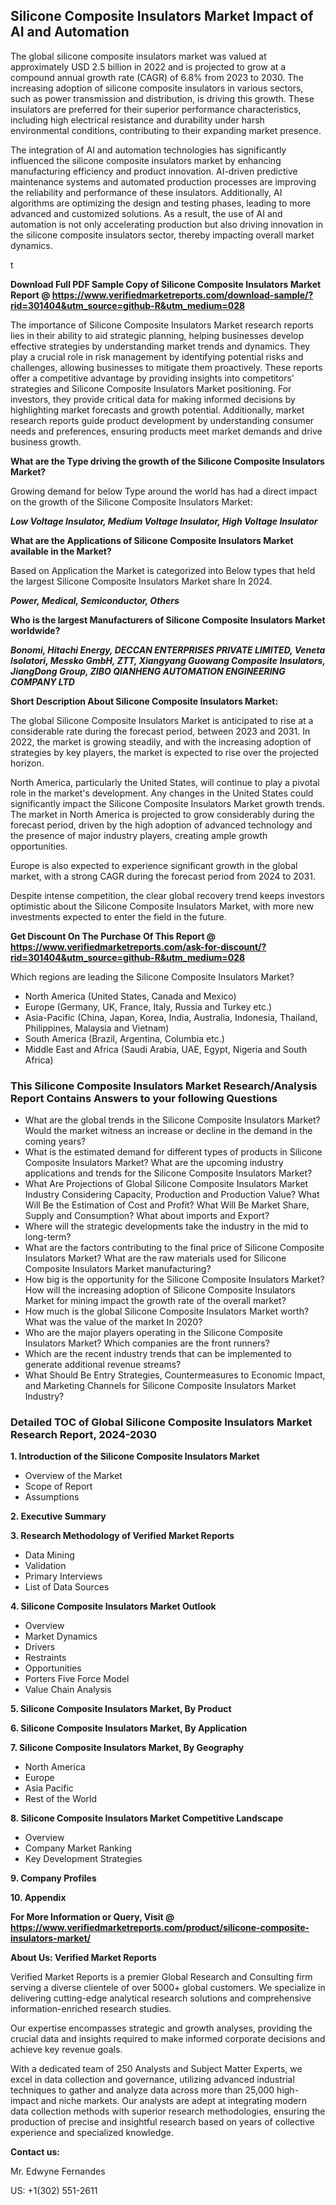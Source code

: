 <h2>Silicone Composite Insulators Market Impact of AI and Automation</h2><p>The global silicone composite insulators market was valued at approximately USD 2.5 billion in 2022 and is projected to grow at a compound annual growth rate (CAGR) of 6.8% from 2023 to 2030. The increasing adoption of silicone composite insulators in various sectors, such as power transmission and distribution, is driving this growth. These insulators are preferred for their superior performance characteristics, including high electrical resistance and durability under harsh environmental conditions, contributing to their expanding market presence.</p><p>The integration of AI and automation technologies has significantly influenced the silicone composite insulators market by enhancing manufacturing efficiency and product innovation. AI-driven predictive maintenance systems and automated production processes are improving the reliability and performance of these insulators. Additionally, AI algorithms are optimizing the design and testing phases, leading to more advanced and customized solutions. As a result, the use of AI and automation is not only accelerating production but also driving innovation in the silicone composite insulators sector, thereby impacting overall market dynamics.</p>t</p><p id="" class=""><strong>Download Full PDF Sample Copy of Silicone Composite Insulators Market Report @ <a href="https://www.verifiedmarketreports.com/download-sample/?rid=301404&utm_source=github-R&utm_medium=028" target="_blank">https://www.verifiedmarketreports.com/download-sample/?rid=301404&utm_source=github-R&utm_medium=028</a></strong></p><p>The importance of&nbsp;Silicone Composite Insulators Market research reports lies in their ability to aid strategic planning, helping businesses develop effective strategies by understanding market trends and dynamics. They play a crucial role in risk management by identifying potential risks and challenges, allowing businesses to mitigate them proactively. These reports offer a competitive advantage by providing insights into competitors' strategies and Silicone Composite Insulators Market positioning. For investors, they provide critical data for making informed decisions by highlighting market forecasts and growth potential. Additionally, market research reports guide product development by understanding consumer needs and preferences, ensuring products meet market demands and drive business growth.</p><p><strong>What are the&nbsp;Type driving the growth of the Silicone Composite Insulators Market?</strong></p><p id="" class="">Growing demand for below Type around the world has had a direct impact on the growth of the Silicone Composite Insulators Market:</p><em><strong>Low Voltage Insulator, Medium Voltage Insulator, High Voltage Insulator</strong></em></p><strong>What are the&nbsp;Applications&nbsp;of Silicone Composite Insulators Market available in the Market?</strong></p><p id="" class="">Based on Application the Market is categorized into Below types that held the largest Silicone Composite Insulators Market share In 2024.</p><em><strong>Power, Medical, Semiconductor, Others</strong></em></p><strong>Who is the largest Manufacturers of Silicone Composite Insulators Market worldwide?</strong></p><p><em><strong>Bonomi, Hitachi Energy, DECCAN ENTERPRISES PRIVATE LIMITED, Veneta Isolatori, Messko GmbH, ZTT, Xiangyang Guowang Composite Insulators, JiangDong Group, ZIBO QIANHENG AUTOMATION ENGINEERING COMPANY LTD</strong></em></p><p id="" class=""><strong>Short Description About Silicone Composite Insulators Market:</strong></p><p>The global Silicone Composite Insulators Market is anticipated to rise at a considerable rate during the forecast period, between 2023 and 2031. In 2022, the market is growing steadily, and with the increasing adoption of strategies by key players, the market is expected to rise over the projected horizon.</p><p>North America, particularly the United States, will continue to play a pivotal role in the market's development. Any changes in the United States could significantly impact the Silicone Composite Insulators Market growth trends. The market in North America is projected to grow considerably during the forecast period, driven by the high adoption of advanced technology and the presence of major industry players, creating ample growth opportunities.</p><p>Europe is also expected to experience significant growth in the global market, with a strong CAGR during the forecast period from 2024 to 2031.</p><p>Despite intense competition, the clear global recovery trend keeps investors optimistic about the Silicone Composite Insulators Market, with more new investments expected to enter the field in the future.</p><p id="" class=""><strong>Get Discount On The Purchase Of This Report @ <a href="https://www.verifiedmarketreports.com/ask-for-discount/?rid=301404&utm_source=github-R&utm_medium=028" target="_blank">https://www.verifiedmarketreports.com/ask-for-discount/?rid=301404&utm_source=github-R&utm_medium=028</a></strong></p>Which regions are leading the Silicone Composite Insulators Market?</p><ul><li>North America (United States, Canada and Mexico)</li><li>Europe (Germany, UK, France, Italy, Russia and Turkey etc.)</li><li>Asia-Pacific (China, Japan, Korea, India, Australia, Indonesia, Thailand, Philippines, Malaysia and Vietnam)</li><li>South America (Brazil, Argentina, Columbia etc.)</li><li>Middle East and Africa (Saudi Arabia, UAE, Egypt, Nigeria and South Africa)</li></ul><h3 id="" class="">This Silicone Composite Insulators Market Research/Analysis Report Contains Answers to your following Questions</h3><ul><li>What are the global trends in the Silicone Composite Insulators Market? Would the market witness an increase or decline in the demand in the coming years?</li><li>What is the estimated demand for different types of products in Silicone Composite Insulators Market? What are the upcoming industry applications and trends for the Silicone Composite Insulators Market?</li><li>What Are Projections of Global Silicone Composite Insulators Market Industry Considering Capacity, Production and Production Value? What Will Be the Estimation of Cost and Profit? What Will Be Market Share, Supply and Consumption? What about imports and Export?</li><li>Where will the strategic developments take the industry in the mid to long-term?</li><li>What are the factors contributing to the final price of Silicone Composite Insulators Market? What are the raw materials used for Silicone Composite Insulators Market manufacturing?</li><li>How big is the opportunity for the Silicone Composite Insulators Market? How will the increasing adoption of Silicone Composite Insulators Market for mining impact the growth rate of the overall market?</li><li>How much is the global Silicone Composite Insulators Market worth? What was the value of the market In 2020?</li><li>Who are the major players operating in the Silicone Composite Insulators Market? Which companies are the front runners?</li><li>Which are the recent industry trends that can be implemented to generate additional revenue streams?</li><li>What Should Be Entry Strategies, Countermeasures to Economic Impact, and Marketing Channels for Silicone Composite Insulators Market Industry?</li></ul><h3 id="" class="">Detailed TOC of Global Silicone Composite Insulators Market Research Report, 2024-2030</h3><p id="" class=""><strong>1. Introduction of the Silicone Composite Insulators Market</strong></p><ul><li>Overview of the Market</li><li>Scope of Report</li><li>Assumptions</li></ul><p id="" class=""><strong>2. Executive Summary</strong></p><p id="" class=""><strong>3. Research Methodology of Verified Market Reports</strong></p><ul><li>Data Mining</li><li>Validation</li><li>Primary Interviews</li><li>List of Data Sources</li></ul><p id="" class=""><strong>4. Silicone Composite Insulators Market Outlook</strong></p><ul><li>Overview</li><li>Market Dynamics</li><li>Drivers</li><li>Restraints</li><li>Opportunities</li><li>Porters Five Force Model</li><li>Value Chain Analysis</li></ul><p id="" class=""><strong>5. Silicone Composite Insulators Market, By Product</strong></p><p id="" class=""><strong>6. Silicone Composite Insulators Market, By Application</strong></p><p id="" class=""><strong>7. Silicone Composite Insulators Market, By Geography</strong></p><ul><li>North America</li><li>Europe</li><li>Asia Pacific</li><li>Rest of the World</li></ul><p id="" class=""><strong>8. Silicone Composite Insulators Market Competitive Landscape</strong></p><ul><li>Overview</li><li>Company Market Ranking</li><li>Key Development Strategies</li></ul><p id="" class=""><strong>9. Company Profiles</strong></p><p id="" class=""><strong>10. Appendix</strong></p><p id="" class=""><strong>For More Information or Query, Visit @ <a href="https://www.verifiedmarketreports.com/product/silicone-composite-insulators-market/" target="_blank">https://www.verifiedmarketreports.com/product/silicone-composite-insulators-market/</a></strong></p><p id="" class=""><strong>About Us: Verified Market Reports</strong></p><p id="" class="">Verified Market Reports is a premier Global Research and Consulting firm serving a diverse clientele of over 5000+ global customers. We specialize in delivering cutting-edge analytical research solutions and comprehensive information-enriched research studies.</p><p id="" class="">Our expertise encompasses strategic and growth analyses, providing the crucial data and insights required to make informed corporate decisions and achieve key revenue goals.</p><p id="" class="">With a dedicated team of 250 Analysts and Subject Matter Experts, we excel in data collection and governance, utilizing advanced industrial techniques to gather and analyze data across more than 25,000 high-impact and niche markets. Our analysts are adept at integrating modern data collection methods with superior research methodologies, ensuring the production of precise and insightful research based on years of collective experience and specialized knowledge.</p><p id="" class=""><strong>Contact us:</strong></p><p id="" class="">Mr. Edwyne Fernandes</p><p id="" class="">US: +1(302) 551-2611</p>